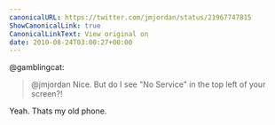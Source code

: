 ```yaml
---
canonicalURL: https://twitter.com/jmjordan/status/21967747815
ShowCanonicalLink: true
CanonicalLinkText: View original on
date: 2010-08-24T03:00:27+00:00
---
```

@gamblingcat:

> @jmjordan Nice. But do I see "No Service" in the top left of your screen?!

Yeah. Thats my old phone.